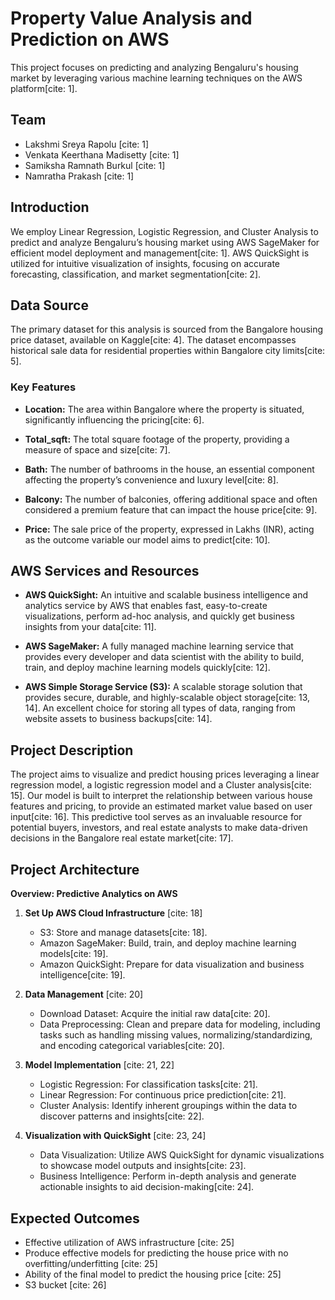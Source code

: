 # Property Value Analysis and Prediction on AWS

This project focuses on predicting and analyzing Bengaluru's housing market by leveraging various machine learning techniques on the AWS platform[cite: 1].

## Team

* Lakshmi Sreya Rapolu [cite: 1]
* Venkata Keerthana Madisetty [cite: 1]
* Samiksha Ramnath Burkul [cite: 1]
* Namratha Prakash [cite: 1]

## Introduction

We employ Linear Regression, Logistic Regression, and Cluster Analysis to predict and analyze Bengaluru’s housing market using AWS SageMaker for efficient model deployment and management[cite: 1]. AWS QuickSight is utilized for intuitive visualization of insights, focusing on accurate forecasting, classification, and market segmentation[cite: 2].

## Data Source

The primary dataset for this analysis is sourced from the Bangalore housing price dataset, available on Kaggle[cite: 4]. The dataset encompasses historical sale data for residential properties within Bangalore city limits[cite: 5].

### Key Features

* **Location:** The area within Bangalore where the property is situated, significantly influencing the pricing[cite: 6].
   
* **Total\_sqft:** The total square footage of the property, providing a measure of space and size[cite: 7].
   
* **Bath:** The number of bathrooms in the house, an essential component affecting the property’s convenience and luxury level[cite: 8].
   
* **Balcony:** The number of balconies, offering additional space and often considered a premium feature that can impact the house price[cite: 9].
   
* **Price:** The sale price of the property, expressed in Lakhs (INR), acting as the outcome variable our model aims to predict[cite: 10].

## AWS Services and Resources

* **AWS QuickSight:** An intuitive and scalable business intelligence and analytics service by AWS that enables fast, easy-to-create visualizations, perform ad-hoc analysis, and quickly get business insights from your data[cite: 11].
   
* **AWS SageMaker:** A fully managed machine learning service that provides every developer and data scientist with the ability to build, train, and deploy machine learning models quickly[cite: 12].
   
* **AWS Simple Storage Service (S3):** A scalable storage solution that provides secure, durable, and highly-scalable object storage[cite: 13, 14]. An excellent choice for storing all types of data, ranging from website assets to business backups[cite: 14].

## Project Description

The project aims to visualize and predict housing prices leveraging a linear regression model, a logistic regression model and a Cluster analysis[cite: 15]. Our model is built to interpret the relationship between various house features and pricing, to provide an estimated market value based on user input[cite: 16]. This predictive tool serves as an invaluable resource for potential buyers, investors, and real estate analysts to make data-driven decisions in the Bangalore real estate market[cite: 17].

## Project Architecture

**Overview: Predictive Analytics on AWS**

1.  **Set Up AWS Cloud Infrastructure** [cite: 18]
   
    * S3: Store and manage datasets[cite: 18].
    * Amazon SageMaker: Build, train, and deploy machine learning models[cite: 19].
    * Amazon QuickSight: Prepare for data visualization and business intelligence[cite: 19].
       
2.  **Data Management** [cite: 20]
   
    * Download Dataset: Acquire the initial raw data[cite: 20].
    * Data Preprocessing: Clean and prepare data for modeling, including tasks such as handling missing values, normalizing/standardizing, and encoding categorical variables[cite: 20].
       
3.  **Model Implementation** [cite: 21, 22]
   
    * Logistic Regression: For classification tasks[cite: 21].
    * Linear Regression: For continuous price prediction[cite: 21].
    * Cluster Analysis: Identify inherent groupings within the data to discover patterns and insights[cite: 22].
       
4.  **Visualization with QuickSight** [cite: 23, 24]
   
    * Data Visualization: Utilize AWS QuickSight for dynamic visualizations to showcase model outputs and insights[cite: 23].
    * Business Intelligence: Perform in-depth analysis and generate actionable insights to aid decision-making[cite: 24].

## Expected Outcomes

* Effective utilization of AWS infrastructure [cite: 25]
* Produce effective models for predicting the house price with no overfitting/underfitting [cite: 25]
* Ability of the final model to predict the housing price [cite: 25]
* S3 bucket [cite: 26]
